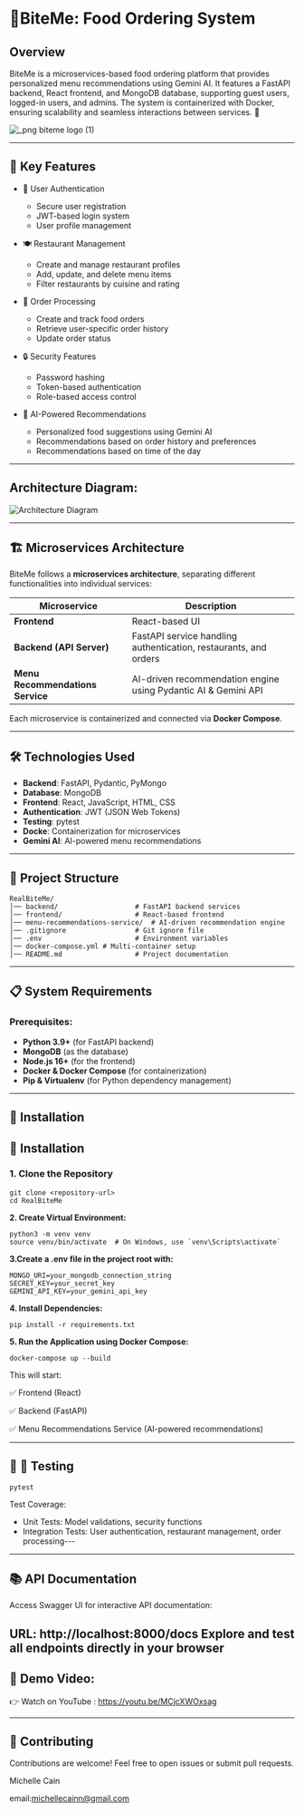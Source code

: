 # 🍔BiteMe: Food Ordering System
## Overview

BiteMe is a microservices-based food ordering platform that provides personalized menu recommendations using Gemini AI. It features a FastAPI backend, React frontend, and MongoDB database, supporting guest users, logged-in users, and admins. The system is containerized with Docker, ensuring scalability and seamless interactions between services. 🚀

![_png biteme logo (1)](https://github.com/user-attachments/assets/f7eed7ed-b51a-4a71-8b0e-5cec53db5d64)

---

## 🌟 Key Features

- 🔐 User Authentication
  - Secure user registration
  - JWT-based login system
  - User profile management

- 🍽️ Restaurant Management
  - Create and manage restaurant profiles
  - Add, update, and delete menu items
  - Filter restaurants by cuisine and rating

- 🛒 Order Processing
  - Create and track food orders
  - Retrieve user-specific order history
  - Update order status

- 🔒 Security Features
  - Password hashing
  - Token-based authentication
  - Role-based access control
    
- 🧠 AI-Powered Recommendations
  - Personalized food suggestions using Gemini AI
  - Recommendations based on order history and preferences
  - Recommendations based on time of the day

---
## Architecture Diagram:
![Architecture Diagram](https://github.com/user-attachments/assets/67ad1f0f-819a-4b61-b08d-9af41ec1990e)

---

## 🏗️ Microservices Architecture

BiteMe follows a **microservices architecture**, separating different functionalities into individual services:

| Microservice                 | Description |
|------------------------------|-------------|
| **Frontend**                 | React-based UI |
| **Backend (API Server)**     | FastAPI service handling authentication, restaurants, and orders |
| **Menu Recommendations Service** | AI-driven recommendation engine using Pydantic AI & Gemini API |

Each microservice is containerized and connected via **Docker Compose**.

---

## 🛠️ Technologies Used

- **Backend**: FastAPI, Pydantic, PyMongo
- **Database**: MongoDB
- **Frontend**: React, JavaScript, HTML, CSS
- **Authentication**: JWT (JSON Web Tokens)
- **Testing**: pytest
- **Docke**: Containerization for microservices
- **Gemini AI**: AI-powered menu recommendations

---

## 📂 Project Structure

```plaintext
RealBiteMe/
│── backend/                   # FastAPI backend services
│── frontend/                  # React-based frontend 
│── menu-recommendations-service/  # AI-driven recommendation engine
│── .gitignore                 # Git ignore file
│── .env                       # Environment variables
│── docker-compose.yml # Multi-container setup
│── README.md                  # Project documentation

```

---
## 📋 System Requirements

### Prerequisites:
- **Python 3.9+** (for FastAPI backend)
- **MongoDB** (as the database)
- **Node.js 16+** (for the frontend)
- **Docker & Docker Compose** (for containerization)
- **Pip & Virtualenv** (for Python dependency management)
  
---

## **👄 Installation**
## 🔧 Installation

### 1. Clone the Repository
```
git clone <repository-url>
cd RealBiteMe
```

**2. Create Virtual Environment:**
```
python3 -m venv venv
source venv/bin/activate  # On Windows, use `venv\Scripts\activate`
 ```
**3.Create a .env file in the project root with:**
 ```
MONGO_URI=your_mongodb_connection_string
SECRET_KEY=your_secret_key
GEMINI_API_KEY=your_gemini_api_key
 ```


**4. Install Dependencies:**
   ```
pip install -r requirements.txt
 ```


**5. Run the Application using Docker Compose:**
```
docker-compose up --build

```
This will start: 

✅ Frontend (React)

✅ Backend (FastAPI)

✅ Menu Recommendations Service (AI-powered recommendations)

---

## **🧬 🧪 Testing**

```
pytest
```
Test Coverage:

- Unit Tests: Model validations, security functions
- Integration Tests: User authentication, restaurant management, order processing---


---
## 📚 API Documentation

Access Swagger UI for interactive API documentation:

URL: http://localhost:8000/docs
Explore and test all endpoints directly in your browser
---
## 🎥 Demo Video:

👉 Watch on YouTube : https://youtu.be/MCjcXWOxsag

---

## 🙌 Contributing

Contributions are welcome! Feel free to open issues or submit pull requests.

Michelle Cain

email:michellecainn@gmail.com

